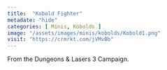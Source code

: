 ```yaml
---
title:  "Kobold Fighter"
metadate: "hide"
categories: [ Minis, Kobolds ]
image: "/assets/images/minis/kobolds/Kobold1.png"
visit: "https://crmrkt.com/jVMvBb"
---
```

From the Dungeons & Lasers 3 Campaign.